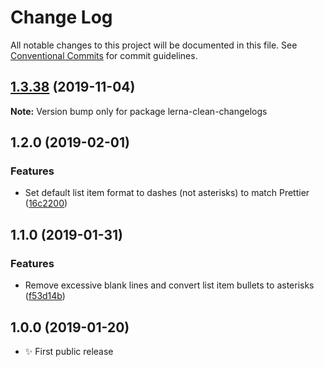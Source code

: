 # Change Log

All notable changes to this project will be documented in this file.
See [Conventional Commits](https://conventionalcommits.org) for commit guidelines.

## [1.3.38](https://gitlab.com/codsen/codsen/compare/lerna-clean-changelogs@1.3.37...lerna-clean-changelogs@1.3.38) (2019-11-04)

**Note:** Version bump only for package lerna-clean-changelogs





## 1.2.0 (2019-02-01)

### Features

- Set default list item format to dashes (not asterisks) to match Prettier ([16c2200](https://gitlab.com/codsen/codsen/commit/16c2200))

## 1.1.0 (2019-01-31)

### Features

- Remove excessive blank lines and convert list item bullets to asterisks ([f53d14b](https://gitlab.com/codsen/codsen/commit/f53d14b))

## 1.0.0 (2019-01-20)

- ✨ First public release
